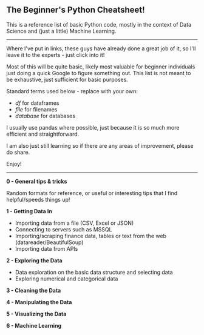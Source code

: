 ## The Beginner's Python Cheatsheet!

This is a reference list of basic Python code, mostly in the context of Data Science and (just a little) Machine Learning.

---

Where I've put in links, these guys have already done a great job of it, so I'll leave it to the experts - just click into it!

Most of this will be quite basic, likely most valuable for beginner individuals just doing a quick Google to figure something out. This list is not meant to be exhaustive, just sufficient for basic purposes.

Standard terms used below - replace with your own:
- _df_ for dataframes
- _file_ for filenames
- _database_ for databases

I usually use pandas where possible, just because it is so much more efficient and straightforward.

I am also just still learning so if there are any areas of improvement, please do share.

Enjoy!

---

__0 - General tips & tricks__

Random formats for reference, or useful or interesting tips that I find helpful/speeds things up!

__1 - Getting Data In__
- Importing data from a file (CSV, Excel or JSON)
- Connecting to servers such as MSSQL
- Importing/scraping finance data, tables or text from the web (datareader/BeautifulSoup)
- Importing data from APIs

__2 - Exploring the Data__
- Data exploration on the basic data structure and selecting data
- Exploring numerical and categorical data

__3 - Cleaning the Data__

__4 - Manipulating the Data__

__5 - Visualizing the Data__

__6 - Machine Learning__